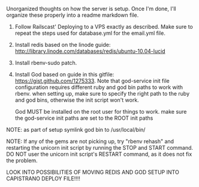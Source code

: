 Unorganized thoughts on how the server is setup.
Once I'm done, I'll organize these properly into a readme markdown file.

1. Follow Railscast' Deploying to a VPS exactly as described. Make sure to repeat the steps used for database.yml for the email.yml file.
2. Install redis based on the linode guide: http://library.linode.com/databases/redis/ubuntu-10.04-lucid
3. Install rbenv-sudo patch.
4. Install God based on guide in this gitfile: https://gist.github.com/1275333.
   Note that god-service init file configuration requires different ruby and god bin paths to work with rbenv.
   when setting up, make sure to specify the right path to the ruby and god bins, otherwise the init script won't work.
  
   God MUST be installed on the root user for things to work. make sure the god-service init paths are set to the ROOT init paths


NOTE:
as part of setup symlink god bin to /usr/local/bin/

NOTE: If any of the gems are not picking up, try "rbenv rehash" and restarting the unicorn init script by running the STOP and START command. DO NOT user the unicorn init script's RESTART command, as it does not fix the problem.

LOOK INTO POSSIBILITIES OF MOVING REDIS AND GOD SETUP INTO CAPISTRANO DEPLOY FILE!!!!
